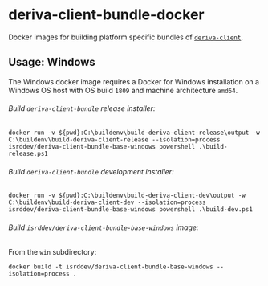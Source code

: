 # deriva-client-bundle-docker
Docker images for building platform specific bundles of [`deriva-client`](https://github.com/informatics-isi-edu/deriva-client).

## Usage: Windows
The Windows docker image requires a Docker for Windows installation on a Windows OS host with OS build `1809` and machine architecture `amd64`.

###### Build `deriva-client-bundle` release installer:
```
docker run -v ${pwd}:C:\buildenv\build-deriva-client-release\output -w C:\buildenv\build-deriva-client-release --isolation=process isrddev/deriva-client-bundle-base-windows powershell .\build-release.ps1
```

###### Build `deriva-client-bundle` development installer:
```
docker run -v ${pwd}:C:\buildenv\build-deriva-client-dev\output -w C:\buildenv\build-deriva-client-dev --isolation=process isrddev/deriva-client-bundle-base-windows powershell .\build-dev.ps1
```

###### Build `isrddev/deriva-client-bundle-base-windows` image:

From the `win` subdirectory:
```
docker build -t isrddev/deriva-client-bundle-base-windows --isolation=process .
```
